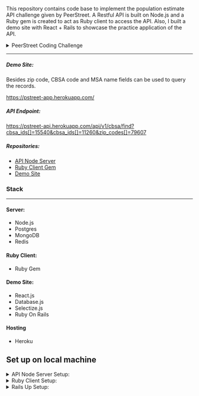 This repository contains code base to implement the population estimate API challenge given by PeerStreet. A Restful API is built on Node.js and a Ruby gem is created to act as Ruby client to access the API. Also, I built a demo site with React + Rails to showcase the practice application of the API.

<details>
<summary>PeerStreet Coding Challenge</summary>

## Intro

Hi! Thanks for applying at PeerStreet and taking the time to take on this coding challenge. We believe it’s very important to evaluate every candidate’s technical ability, but we also want to simulate a realistic challenge and environment you may encounter at our office. Optimizing algorithms on a whiteboard under a time constraint isn’t usually the case. As such, we’d like to give you an opportunity to work at your own pace on a problem that is actually relevant to PeerStreet and then discuss your solution during the onsite.

## Overview

The use of publicly available data is crucial in helping PeerStreet make better decisions when underwriting real estate loans as well as complying with the requirements of some of our partners. In this project, you will use the US Government’s HUD & Census data to build a small API for retrieving population growth based on a zip code.

## Input Data

1. [Zip to CBSA (csv)](https://s3.amazonaws.com/peerstreet-static/engineering/zip_to_msa/zip_to_cbsa.csv)
1. [CBSA to MSA (csv)](https://s3.amazonaws.com/peerstreet-static/engineering/zip_to_msa/cbsa_to_msa.csv)

## Examples

*Note: the following is presented for readability, not as expected API output*

```yaml
Zip: 90266
CBSA: 31084
MSA: Los Angeles-Long Beach-Anaheim, CA
Pop2015: 13,340,068
Pop2014: 13,254,397
```

```yaml
Zip: 32003
CBSA: 27260
MSA: Jacksonville, FL
Pop2015: 1,449,481
Pop2014: 1,421,004
```

```yaml
Zip: 88340
CBSA: 10460
MSA: N/A
Pop2015: N/A
Pop2014: N/A
```

```yaml
Zip: 88338
CBSA: 99999
MSA: N/A
Pop2015: N/A
Pop2014: N/A
```

## Zip to MSA

### Step 1: Find CBSA from Zip

The first file below will allow you to map a zip code to a CBSA (Core Based Statistical Area). Columns 1 (ZIP) and 2 (CBSA) are self-explanatory. If the CBSA is 99999, the zip code is not part of a CBSA.

### Step 2: Check for Alternate CBSA

The second file will allow you to map a CBSA to a MSA (Metropolitan Statistical Area) and retrieve the output necessary for the API. This one is a bit more tricky, however. Look up the CBSA provided by the Step 1 in Column 2 (MDIV). If present, then use the corresponding CBSA in Column 1 going forward. If not found, then continue to use that of Step 1.

*Example: For zip code 90266, the CBSA in the first file is 31084. This value is not present in Column 1 (CBSA), but only in Column 2 (MDIV) of the second file. The corresponding CBSA value is actually 31080 and you would use that to find the row where `LSAD` = `Metropolitan Statistical Area`.*

### Step 3: Retrieve Population Estimates

Using the second file, look up the row where CBSA from the previous step is in Column 1 (CBSA) and Column 5 (LSAD) is equal to `Metropolitan Statistical Area`. If found, extract the values from columns POPESTIMATE2015 and POPESTIMATE2014. In addition, extract the name of the MSA from Column 4 (NAME).

* MSA Name (Col: NAME)
* Population 2014 (Col: POPESTIMATE2014)
* Population 2015 (Col: POPESTIMATE2015)

You should assume that the data import will need to happen again sometime in the future as the population numbers get updated.

## API

#### Basic requirements

* Method: `GET`
* Input Variable Name: `zip`
* Authentication: `none`
* Output format: `json`

#### Input

5 digit zip code.

Examples: `90266`, `10000`, `00001`

#### Output

The output of a successful API call should include the following:

* The input zip code.
* The matching CBSA code.
* The matching MSA name.
* The MSA's population for 2015
* The MSA's population for 2014

The schema is up to you.

## Ruby Client

Make a Ruby client for accessing your API. The requirements for this are open-ended, so please use your own judgement. There is no right answer that we are looking for here as every approach has its pros and cons. You will have an opportunity to discuss your choices later during the onsite.

## Hosting

Please deploy your code to the host of your choice and make its endpoint publicly available for us to evaluate.

## Language selection

Feel free to use the language you're most comfortable to demonstrate your ability to build APIs. For the client, however, we do insist that you use Ruby.

## Deliverables

To accomplish this project you will have to write code to:

1. Process the input files
1. Deliver the output via an API
1. Retrieve the output via a Ruby client

As your deliverable to PeerStreet, please provide:

1. All code that you produced uploaded to this repo
1. Publicly accessible endpoint to the API
</details>

---
##### Demo Site:
Besides zip code, CBSA code and MSA name fields can be used to query the records.

https://pstreet-app.herokuapp.com/


##### API Endpoint:
https://pstreet-api.herokuapp.com/api/v1/cbsa/find?cbsa_ids[]=15540&cbsa_ids[]=11260&zip_codes[]=79607

##### Repositories:
  - [API Node Server](https://github.com/schow6272003/ps_api)
  - [Ruby Client Gem](https://github.com/schow6272003/ps_gem.git)
  - [Demo Site](https://github.com/schow6272003/ps_app)
  
### Stack
---
#### Server: 
   - Node.js
   - Postgres 
   - MongoDB
   - Redis

#### Ruby Client: 
  - Ruby Gem 

#### Demo Site: 
   - React.js
   - Database.js
   - Selectize.js
   - Ruby On Rails
#### Hosting 
   - Heroku


## Set up on local machine

<details>
<summary>API Node Server Setup:</summary>


API Node Server Git repository for more info: [Link](https://github.com/schow6272003/ps_api)

#### 1. Install and Run PostgreSQL
Refer to Postgres documentation for setup instructions on local machine.
https://www.postgresql.org/docs/

#### 2. Install and Run MongoDB 
Refer to Postgres documentation for setup instructions on local machine.
https://docs.mongodb.com/

#### 3. Install and Run Redis 
Refer to Postgres documentation for setup instructions on local machine.
https://redis.io/documentation

#### 4. Setup and Run Node.js
- ##### Pull base code from git repository to your local machine
```
git clone https://github.com/schow6272003/ps_api
cd ps_api
```
- ##### Install Node dependencies
```
npm install
```
- ##### Create .env file
```
DB= (Postgres database name)
DB_HOST= (Postgres database host)
DB_USER= (Postgres database username)
DB_PASS= (Postgres database password)
cbsa=https://s3.amazonaws.com/peerstreet-static/engineering/zip_to_msa/zip_to_cbsa.csv
msa=https://s3.amazonaws.com/peerstreet-static/engineering/zip_to_msa/cbsa_to_msa.csv
MetStatString='Metropolitan Statistical Area'
MONGODB= (Mongodb database name)
MONGDB_COLLECTION= (Mongodb collection)
MONGODB_HOST= (Mongodb database host)
```
- ##### Setup Config.js for Sequelizer
```javascript
require('dotenv').config();
module.exports = {
  development: {
    username: process.env.DB_USER,
    password: process.env.DB_PASS,
    database: process.env.DB,
    host: process.env.DB_HOST,
    dialect: "postgres",
    operatorsAliases: false
  },
  test: {
    username: 'database_test',
    password: null,
    database: 'database_test',
    host: '127.0.0.1',
    dialect: 'postgres'
  },
  production: {
    username: 'database_production',
    password: null,
    database: 'database_production',
    host: 'database_production_host',
    dialect: "postgres",
    operatorsAliases: false
  }
};
```
- ##### Setup .sequelizerc 
```javascript
const path = require('path');
module.exports = {
  'config': path.resolve('config', 'config.js')
}
```

- ##### Setup .babelrc for Babel 
```javascript
{
  "presets": [
    "@babel/preset-env"
  ]
}
```

- ##### Run migrations on Postgres with Sequelizer
```
npx sequelize db:migrate
```

- ##### Fetch CBSA data remotely to Postgres database
```
node imports/import_postgres.js
```
- ##### Import and parse CBSA data to Mongodb from Postgres
```
node imports/import_mongodb.js
```
- ##### Run Node.js Server
```
nodemon app.js
```
</details>

<details>
<summary>Ruby Client Setup:</summary>


Ruby Client Git repository for more info: [Link](https://github.com/schow6272003/ps_gem.git)

#### Add the following line to Gemile on Rails app:
```
gem 'ps_pop_client',  :git => 'https://github.com/schow6272003/ps_gem.git'
```
#### Run
```
bundle install
```
</details>

<details>
<summary>Rails Up Setup:</summary>

Rails App Git repository for more info: 'https://github.com/schow6272003/ps_app'

#### Setup and Run the app
```
git clone [Link](https://github.com/schow6272003/ps_app)
cd ps_app
bundle install
rails s
```
</details>


